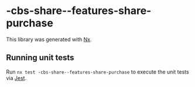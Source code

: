 # -cbs-share--features-share-purchase

This library was generated with [Nx](https://nx.dev).

## Running unit tests

Run `nx test -cbs-share--features-share-purchase` to execute the unit tests via [Jest](https://jestjs.io).
